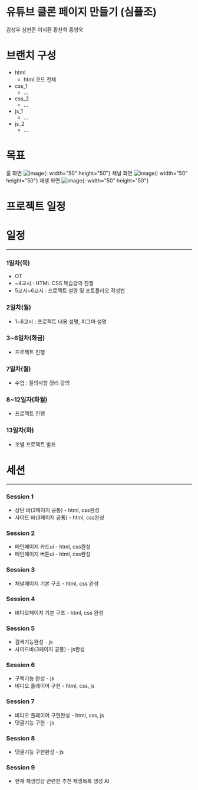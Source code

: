 # 유튜브 클론 페이지 만들기 (심플조)
김성우
심현준
이지환
황찬혁
홍영욱

# 브랜치 구성
- html
    - html 코드 전체
- css_1
    - ...
- css_2
    - ...
- js_1
     - ...
- js_2
     - ...


# 목표
홈 화면
![image](https://github.com/animalwook/youtube_clone_simple/assets/31812111/90398d6f-5681-45cf-80cc-8d8e3413ca2f){: width="50" height="50"}
채널 화면
![image](https://github.com/animalwook/youtube_clone_simple/assets/31812111/66d44e46-43e4-408c-9adb-1e63f0433a7a){: width="50" height="50"}
재생 화면
![image](https://github.com/animalwook/youtube_clone_simple/assets/31812111/bc4274a0-f2db-4150-9b02-159b7c68b95e){: width="50" height="50"}


# 프로젝트 일정

# 일정

---

### 1일차(목)

- OT
- ~4교시 : HTML CSS 복습강의 진행
- 5교시~6교시 : 프로젝트 설명 및 포트폴리오 작성법

### 2일차(월)

- 1~6교시 : 프로젝트 내용 설명, 피그마 설명

### 3~6일차(화금)

- 프로젝트 진행

### 7일차(월)

- 수업 : 질의사항 정리 강의

### 8~12일차(화월)

- 프로젝트 진행

### 13일차(화)

- 조별 프로젝트 발표

# 세션

---

### Session 1

- 상단 바(3페이지 공통) - html, css완성
- 사이드 바(3페이지 공통) - html, css완성

### Session 2

- 메인페이지 카드ui - html, css완성
- 메인페이지 버튼ui - html, css완성

### Session 3

- 채널페이지 기본 구조 - html, css 완성

### Session 4

- 비디오페이지 기본 구조 - html, css 완성

### Session 5

- 검색기능완성 - js
- 사이드바(3페이지 공통) - js완성

### Session 6

- 구독기능 완성 - js
- 비디오 플레이어 구현 - html, css, js

### Session 7

- 비디오 플레이어 구현완성 - html, css, js
- 댓글기능 구현 - js

### Session 8

- 댓글기능 구현완성 - js

### Session 9

- 현재 재생영상 관련한 추천 재생목록 생성 AI
